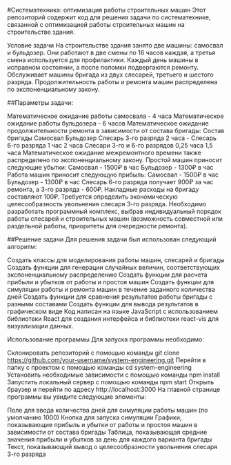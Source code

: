 #Систематехника: оптимизация работы строительных машин
Этот репозиторий содержит код для решения задачи по систематехнике, связанной с оптимизацией работы строительных машин на строительстве здания.

Условие задачи
На строительстве здания занято две машины: самосвал и бульдозер. Они работают в две смены по 16 часов каждая, а третья смена используется для профилактики. Каждый день машины в исправном состоянии, а после поломки подвергаются ремонту. Обслуживает машины бригада из двух слесарей, третьего и шестого разряда. Продолжительность работы и ремонта машин распределена по экспоненциальному закону.

##Параметры задачи:

Математическое ожидание работы самосвала - 4 часа
Математическое ожидание работы бульдозера - 6 часов
Математическое ожидание продолжительности ремонта в зависимости от состава бригады:
Состав бригады	Самосвал	Бульдозер
Слесарь 3-го разряда	2 часа	-
Слесарь 6-го разряда	1 час	2 часа
Слесари 3-го и 6-го разрядов	0,25 часа	1,5 часа
Математическое ожидание межремонтного времени также распределено по экспоненциальному закону.
Простой машин приносит следующие убытки:
Самосвал - 1500₽ в час
Бульдозер - 1300₽ в час
Работа машин приносит следующую прибыль:
Самосвал - 1500₽ в час
Бульдозер - 1300₽ в час
Слесарь 6-го разряда получает 900₽ за час ремонта, а 3-го разряда - 600₽. Накладные расходы на бригаду составляют 100₽.
Требуется определить экономическую целесообразность увольнения слесаря 3-го разряда. Необходимо разработать программный комплекс, выбрав индивидуальный порядок работы слесарей и строительных машин (возможность совместной или раздельной работы, приоритеты для очередности ремонта).

##Решение задачи
Для решения задачи был использован следующий алгоритм:

Создать классы для моделирования работы машин, слесарей и бригады
Создать функции для генерации случайных величин, соответствующих экспоненциальному распределению
Создать функции для расчета прибыли и убытков от работы и простоя машин
Создать функции для симуляции работы и ремонта машин в течение заданного количества дней
Создать функции для сравнения результатов работы бригады с разными составами
Создать функции для вывода результатов в графическом виде
Код написан на языке JavaScript с использованием библиотеки React для создания интерфейса и библиотеки react-vis для визуализации данных.

Использование программы
Для запуска программы необходимо:

Склонировать репозиторий с помощью команды git clone https://github.com/your-username/system-engineering.git
Перейти в папку с проектом с помощью команды cd system-engineering
Установить необходимые зависимости с помощью команды npm install
Запустить локальный сервер с помощью команды npm start
Открыть браузер и перейти по адресу http://localhost:3000
На главной странице программы вы увидите следующие элементы:

Поле для ввода количества дней для симуляции работы машин (по умолчанию 1000)
Кнопка для запуска симуляции
Графики, показывающие прибыль и убытки от работы и простоя машин в зависимости от состава бригады
Таблица, показывающая средние значения прибыли и убытков за день для каждого варианта бригады
Текст, показывающий вывод о целесообразности увольнения слесаря 3-го разряда